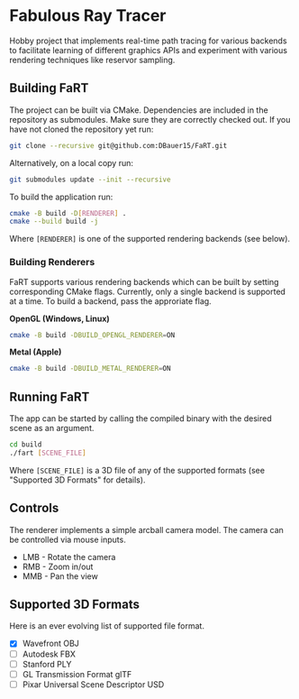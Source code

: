 # Fabulous Ray Tracer
Hobby project that implements real-time path tracing for various backends to facilitate learning of different graphics APIs and experiment with various rendering techniques like reservor sampling.

## Building FaRT
The project can be built via CMake. Dependencies are included in the repository as submodules. Make sure they are correctly checked out.
If you have not cloned the repository yet run:

```bash
git clone --recursive git@github.com:DBauer15/FaRT.git
```

Alternatively, on a local copy run:

```bash
git submodules update --init --recursive
```

To build the application run:

```bash
cmake -B build -D[RENDERER] .
cmake --build build -j
```

Where ``[RENDERER]`` is one of the supported rendering backends (see below).

### Building Renderers
FaRT supports various rendering backends which can be built by setting corresponding CMake flags.
Currently, only a single backend is supported at a time. To build a backend, pass the approriate flag.

**OpenGL (Windows, Linux)**

```bash
cmake -B build -DBUILD_OPENGL_RENDERER=ON
```

**Metal (Apple)**

```bash
cmake -B build -DBUILD_METAL_RENDERER=ON 
```

## Running FaRT
The app can be started by calling the compiled binary with the desired scene as an argument.

```bash
cd build 
./fart [SCENE_FILE]
```

Where `[SCENE_FILE]` is a 3D file of any of the supported formats (see "Supported 3D Formats" for details).

## Controls
The renderer implements a simple arcball camera model. The camera can be controlled via mouse inputs.

* LMB - Rotate the camera
* RMB - Zoom in/out 
* MMB - Pan the view

## Supported 3D Formats
Here is an ever evolving list of supported file format.

- [X] Wavefront OBJ
- [ ] Autodesk FBX
- [ ] Stanford PLY
- [ ] GL Transmission Format glTF
- [ ] Pixar Universal Scene Descriptor USD
